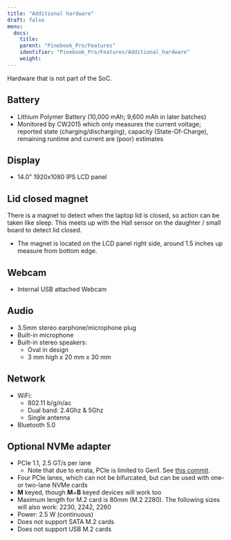 ```yaml
---
title: "Additional hardware"
draft: false
menu:
  docs:
    title:
    parent: "Pinebook_Pro/Features"
    identifier: "Pinebook_Pro/Features/Additional_hardware"
    weight:
---
```


Hardware that is not part of the SoC.

## Battery

* Lithium Polymer Battery (10,000 mAh; 9,600 mAh in later batches)
* Monitored by CW2015 which only measures the current voltage; reported state (charging/discharging), capacity (State-Of-Charge), remaining runtime and current are (poor) estimates

## Display

* 14.0" 1920x1080 IPS LCD panel

## Lid closed magnet

There is a magnet to detect when the laptop lid is closed, so action can be taken like sleep. This meets up with the Hall sensor on the daughter / small board to detect lid closed.

* The magnet is located on the LCD panel right side, around 1.5 inches up measure from bottom edge.

## Webcam

* Internal USB attached Webcam

## Audio

* 3.5mm stereo earphone/microphone plug
* Built-in microphone
* Built-in stereo speakers:
  * Oval in design
  * 3 mm high x 20 mm x 30 mm

## Network

* WiFi:
  * 802.11 b/g/n/ac
  * Dual band: 2.4Ghz & 5Ghz
  * Single antenna
* Bluetooth 5.0

## Optional NVMe adapter

* PCIe 1.1, 2.5 GT/s per lane
  * Note that due to errata, PCIe is limited to Gen1. See [this commit](https://git.kernel.org/pub/scm/linux/kernel/git/torvalds/linux.git/commit/arch/arm64/boot/dts/rockchip/rk3399.dtsi?id=712fa1777207c2f2703a6eb618a9699099cbe37b).
* Four PCIe lanes, which can not be bifurcated, but can be used with one- or two-lane NVMe cards
* **M** keyed, though **M**+**B** keyed devices will work too
* Maximum length for M.2 card is 80mm (M.2 2280). The following sizes will also work: 2230, 2242, 2260
* Power: 2.5 W (continuous)
* Does not support SATA M.2 cards
* Does not support USB M.2 cards
